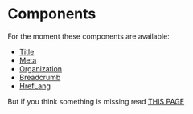 # Components 

For the moment these components are available: 

* [Title](title.md)
* [Meta](meta.md)
* [Organization](organization.md)
* [Breadcrumb](breadcrumb.md)
* [HrefLang](hreflang.md)

But if you think something is missing read [THIS PAGE](more.md)
